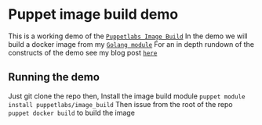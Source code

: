 # Puppet image build demo

This is a working demo of the [`Puppetlabs Image Build`](https://github.com/puppetlabs/puppetlabs-image_build)
In the demo we will build a docker image from my [`Golang module`](https://github.com/scotty-c/puppet-golang)
For an in depth rundown of the constructs of the demo see my blog post [`here`](https://scottydoesntknow.io/puppet-loves-docker/)


## Running the demo
Just git clone the repo then,
Install the image build module ```puppet module install puppetlabs/image_build``` 
Then issue from the root of the repo ```puppet docker build``` to build the image  

